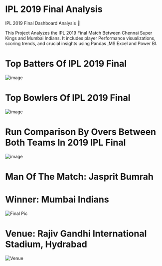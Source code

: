 # IPL 2019 Final Analysis
IPL 2019 Final Dashboard Analysis 🏏

This Project Analyzes the IPL 2019 Final Match Between Chennai Super Kings and Mumbai Indians. It includes player Performance visualizations, scoring trends, and crucial insights using Pandas ,MS Excel and Power BI.



# Top Batters Of IPL 2019 Final 

![image](https://github.com/user-attachments/assets/3d2c7983-b83f-49a0-8620-ac3cebb23a1e)


# Top Bowlers Of IPL 2019 Final 

![image](https://github.com/user-attachments/assets/90312067-b58c-48a1-9d87-99a6fc9ef13d)



# Run Comparison By Overs Between Both Teams In 2019 IPL Final

![image](https://github.com/user-attachments/assets/fd0c1569-1921-4311-81c9-291319e6decc)



# Man Of The Match: Jasprit Bumrah


# Winner: Mumbai Indians

![Final Pic](https://github.com/user-attachments/assets/7c52d298-f055-46f8-b457-53ac600a9e5b)


# Venue: Rajiv Gandhi International Stadium, Hydrabad

![Venue](https://github.com/user-attachments/assets/e6a4f479-5e7d-4d47-abac-fc27df456fb5)



